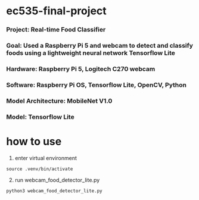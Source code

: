 # ec535-final-project

### Project: Real-time Food Classifier 

### Goal: Used a Raspberry Pi 5 and webcam to detect and classify foods using a lightweight neural network Tensorflow Lite

### Hardware: Raspberry Pi 5, Logitech C270 webcam

### Software: Raspberry Pi OS, Tensorflow Lite, OpenCV, Python

### Model Architecture: MobileNet V1.0
### Model: Tensorflow Lite

# how to use

1. enter virtual environment 
```
source .venv/bin/activate
```

2. run webcam_food_detector_lite.py
```
python3 webcam_food_detector_lite.py
```